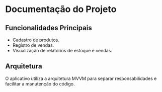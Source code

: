 # Documentação do Projeto

## Funcionalidades Principais
- Cadastro de produtos.
- Registro de vendas.
- Visualização de relatórios de estoque e vendas.

## Arquitetura
O aplicativo utiliza a arquitetura MVVM para separar responsabilidades e facilitar a manutenção do código.
